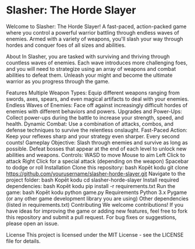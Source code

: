 # Slasher: The Horde Slayer
Welcome to Slasher: The Horde Slayer! A fast-paced, action-packed game where you control a powerful warrior battling through endless waves of enemies. Armed with a variety of weapons, you'll slash your way through hordes and conquer foes of all sizes and abilities.

About
In Slasher, you are tasked with surviving and thriving through countless waves of enemies. Each wave introduces more challenging foes, and you will need to strategize using an array of weapons and combat abilities to defeat them. Unleash your might and become the ultimate warrior as you progress through the game.

Features
Multiple Weapon Types: Equip different weapons ranging from swords, axes, spears, and even magical artifacts to deal with your enemies.
Endless Waves of Enemies: Face off against increasingly difficult hordes of enemies with different behaviors and powers.
Upgrades and Power-Ups: Collect power-ups during the battle to increase your strength, speed, and health.
Dynamic Combat: Use a combination of attacks, combos, and defense techniques to survive the relentless onslaught.
Fast-Paced Action: Keep your reflexes sharp and your strategy even sharper. Every second counts!
Gameplay
Objective: Slash through enemies and survive as long as possible. Defeat bosses that appear at the end of each level to unlock new abilities and weapons.
Controls:
WASD to move
Mouse to aim
Left Click to attack
Right Click for a special attack (depending on the weapon)
Spacebar to dodge or roll
Installation
Clone this repository:
bash
Kopēt kodu
git clone https://github.com/yourusername/slasher-horde-slayer.git
Navigate to the project folder:
bash
Kopēt kodu
cd slasher-horde-slayer
Install required dependencies:
bash
Kopēt kodu
pip install -r requirements.txt
Run the game:
bash
Kopēt kodu
python game.py
Requirements
Python 3.x
Pygame (or any other game development library you are using)
Other dependencies (listed in requirements.txt)
Contributing
We welcome contributions! If you have ideas for improving the game or adding new features, feel free to fork this repository and submit a pull request. For bug fixes or suggestions, please open an issue.

License
This project is licensed under the MIT License - see the LICENSE file for details.
